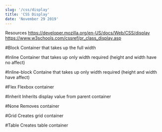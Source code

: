 ```yaml
---
slug: '/css/display'
title: 'CSS Display'
date: 'November 29 2019'
---
```


Resources
https://developer.mozilla.org/en-US/docs/Web/CSS/display
https://www.w3schools.com/cssref/pr_class_display.asp

#Block
    Container that takes up the full width

#Inline
    Container that takes up only width required (height and width have no affect)

#Inline-block
    Containe that takes up only width required (height and width have affect)

#Flex
    Flexbox container

#Inherit
    Inherits display value from parent container

#None
    Removes container

#Grid
    Creates grid container

#Table
    Creates table container
